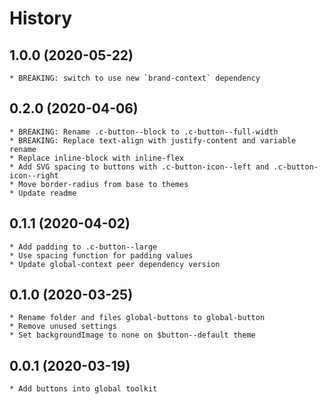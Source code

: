 # History

## 1.0.0 (2020-05-22)
	* BREAKING: switch to use new `brand-context` dependency

## 0.2.0 (2020-04-06)
    * BREAKING: Rename .c-button--block to .c-button--full-width
    * BREAKING: Replace text-align with justify-content and variable rename
    * Replace inline-block with inline-flex
    * Add SVG spacing to buttons with .c-button-icon--left and .c-button-icon--right
    * Move border-radius from base to themes
    * Update readme

## 0.1.1 (2020-04-02)
    * Add padding to .c-button--large
    * Use spacing function for padding values 
    * Update global-context peer dependency version

## 0.1.0 (2020-03-25)
    * Rename folder and files global-buttons to global-button
    * Remove unused settings
    * Set backgroundImage to none on $button--default theme

## 0.0.1 (2020-03-19)
    * Add buttons into global toolkit
